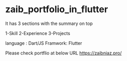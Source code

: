 # zaib_portfolio_in_flutter

It has 3 sections with the summary on top

1-Skill
2-Experience
3-Projects

language : Dart/JS
Framwork: Flutter

Please check portflio at below URL
https://zaibniaz.pro/
